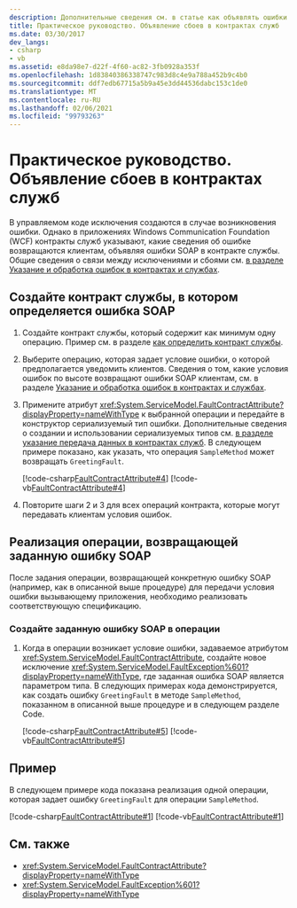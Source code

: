 ```yaml
---
description: Дополнительные сведения см. в статье как объявлять ошибки в контрактах служб.
title: Практическое руководство. Объявление сбоев в контрактах служб
ms.date: 03/30/2017
dev_langs:
- csharp
- vb
ms.assetid: e8da98e7-d22f-4f60-ac82-3fb0928a353f
ms.openlocfilehash: 1d83840386338747c983d8c4e9a788a452b9c4b0
ms.sourcegitcommit: ddf7edb67715a5b9a45e3dd44536dabc153c1de0
ms.translationtype: MT
ms.contentlocale: ru-RU
ms.lasthandoff: 02/06/2021
ms.locfileid: "99793263"
---
```

# <a name="how-to-declare-faults-in-service-contracts"></a>Практическое руководство. Объявление сбоев в контрактах служб

В управляемом коде исключения создаются в случае возникновения ошибки. Однако в приложениях Windows Communication Foundation (WCF) контракты служб указывают, какие сведения об ошибке возвращаются клиентам, объявляя ошибки SOAP в контракте службы. Общие сведения о связи между исключениями и сбоями см. [в разделе Указание и обработка ошибок в контрактах и службах](specifying-and-handling-faults-in-contracts-and-services.md).

## <a name="create-a-service-contract-that-specifies-a-soap-fault"></a>Создайте контракт службы, в котором определяется ошибка SOAP

1. Создайте контракт службы, который содержит как минимум одну операцию. Пример см. в разделе [как определить контракт службы](how-to-define-a-wcf-service-contract.md).

2. Выберите операцию, которая задает условие ошибки, о которой предполагается уведомить клиентов. Сведения о том, какие условия ошибок по высоте возвращают ошибки SOAP клиентам, см. в разделе [Указание и обработка ошибок в контрактах и службах](specifying-and-handling-faults-in-contracts-and-services.md).

3. Примените атрибут <xref:System.ServiceModel.FaultContractAttribute?displayProperty=nameWithType> к выбранной операции и передайте в конструктор сериализуемый тип ошибки. Дополнительные сведения о создании и использовании сериализуемых типов см. [в разделе указание передача данных в контрактах служб](./feature-details/specifying-data-transfer-in-service-contracts.md). В следующем примере показано, как указать, что операция `SampleMethod` может возвращать `GreetingFault`.

     [!code-csharp[FaultContractAttribute#4](~/samples/snippets/csharp/VS_Snippets_CFX/faultcontractattribute/cs/services.cs#4)]
     [!code-vb[FaultContractAttribute#4](~/samples/snippets/visualbasic/VS_Snippets_CFX/faultcontractattribute/vb/services.vb#4)]

4. Повторите шаги 2 и 3 для всех операций контракта, которые могут передавать клиентам условия ошибок.

## <a name="implementing-an-operation-to-return-a-specified-soap-fault"></a>Реализация операции, возвращающей заданную ошибку SOAP

 После задания операции, возвращающей конкретную ошибку SOAP (например, как в описанной выше процедуре) для передачи условия ошибки вызывающему приложения, необходимо реализовать соответствующую спецификацию.

### <a name="throw-the-specified-soap-fault-in-the-operation"></a>Создайте заданную ошибку SOAP в операции

1. Когда в операции возникает условие ошибки, задаваемое атрибутом <xref:System.ServiceModel.FaultContractAttribute>, создайте новое исключение <xref:System.ServiceModel.FaultException%601?displayProperty=nameWithType>, где заданная ошибка SOAP является параметром типа. В следующих примерах кода демонстрируется, как создать ошибку `GreetingFault` в методе `SampleMethod`, показанном в описанной выше процедуре и в следующем разделе Code.

     [!code-csharp[FaultContractAttribute#5](~/samples/snippets/csharp/VS_Snippets_CFX/faultcontractattribute/cs/services.cs#5)]
     [!code-vb[FaultContractAttribute#5](~/samples/snippets/visualbasic/VS_Snippets_CFX/faultcontractattribute/vb/services.vb#5)]

## <a name="example"></a>Пример

В следующем примере кода показана реализация одной операции, которая задает ошибку `GreetingFault` для операции `SampleMethod`.

[!code-csharp[FaultContractAttribute#1](~/samples/snippets/csharp/VS_Snippets_CFX/faultcontractattribute/cs/services.cs#1)]
[!code-vb[FaultContractAttribute#1](~/samples/snippets/visualbasic/VS_Snippets_CFX/faultcontractattribute/vb/services.vb#1)]

## <a name="see-also"></a>См. также

- <xref:System.ServiceModel.FaultContractAttribute?displayProperty=nameWithType>
- <xref:System.ServiceModel.FaultException%601?displayProperty=nameWithType>
